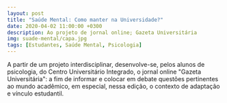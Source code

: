 ```yaml
---
layout: post
title: "Saúde Mental: Como manter na Universidade?"
date: 2020-04-02 11:00:00 +0300
description: Ao projeto de jornal online; Gazeta Universitária
img: suade-mental/capa.jpg
tags: [Estudantes, Saúde Mental, Psicologia] 
---
```

A partir de um projeto interdisciplinar, desenvolve-se, pelos alunos de psicologia, do Centro Universitário Integrado, o jornal online "Gazeta Universitária": a fim de informar e colocar em debate questões pertinentes ao mundo acadêmico, em especial, nessa edição, o contexto de adaptação e vínculo estudantil.
